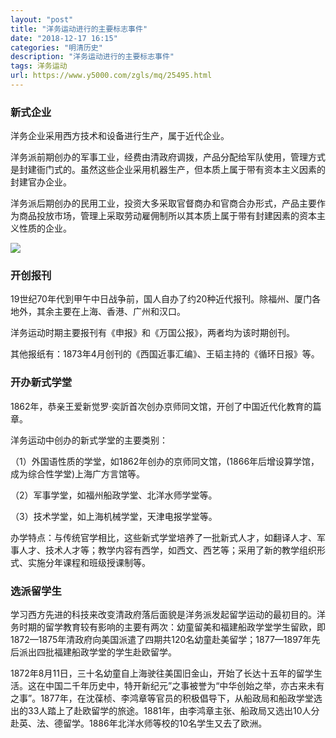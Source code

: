 ```yaml
---
layout: "post"
title: "洋务运动进行的主要标志事件"
date: "2018-12-17 16:15"
categories: "明清历史"
description: "洋务运动进行的主要标志事件"
tags: 洋务运动
url: https://www.y5000.com/zgls/mq/25495.html
---
```






###  新式企业

洋务企业采用西方技术和设备进行生产，属于近代企业。

洋务派前期创办的军事工业，经费由清政府调拨，产品分配给军队使用，管理方式是封建衙门式的。虽然这些企业采用机器生产，但本质上属于带有资本主义因素的封建官办企业。

洋务派后期创办的民用工业，投资大多采取官督商办和官商合办形式，产品主要作为商品投放市场，管理上采取劳动雇佣制所以其本质上属于带有封建因素的资本主义性质的企业。

![](https://img.y5000.com/uploads/allimg/170913/8-1F91313442W19.jpg)

###  开创报刊

19世纪70年代到甲午中日战争前，国人自办了约20种近代报刊。除福州、厦门各地外，其余主要在上海、香港、广州和汉口。

洋务运动时期主要报刊有《申报》和《万国公报》，两者均为该时期创刊。

其他报纸有：1873年4月创刊的《西国近事汇编》、王韬主持的《循环日报》等。

###  开办新式学堂

1862年，恭亲王爱新觉罗·奕訢首次创办京师同文馆，开创了中国近代化教育的篇章。

洋务运动中创办的新式学堂的主要类别：

（1）外国语性质的学堂，如1862年创办的京师同文馆，(1866年后增设算学馆，成为综合性学堂)上海广方言馆等。

（2）军事学堂，如福州船政学堂、北洋水师学堂等。

（3）技术学堂，如上海机械学堂，天津电报学堂等。

办学特点：与传统官学相比，这些新式学堂培养了一批新式人才，如翻译人才、军事人才、技术人才等；教学内容有西学，如西文、西艺等；采用了新的教学组织形式、实施分年课程和班级授课制等。

###  选派留学生

学习西方先进的科技来改变清政府落后面貌是洋务派发起留学运动的最初目的。洋务时期的留学教育较有影响的主要有两次：幼童留美和福建船政学堂学生留欧，即1872—1875年清政府向美国派遣了四期共120名幼童赴美留学；1877—1897年先后派出四批福建船政学堂的学生赴欧留学。

1872年8月11日，三十名幼童自上海驶往美国旧金山，开始了长达十五年的留学生活。这在中国二千年历史中，特开新纪元”之事被誉为“中华创始之举，亦古来未有之事”。1877年，在沈葆桢、李鸿章等官员的积极倡导下，从船政局和船政学堂选出的33人踏上了赴欧留学的旅途。1881年，由李鸿章主张、船政局又选出10人分赴英、法、德留学。1886年北洋水师等校的10名学生又去了欧洲。
